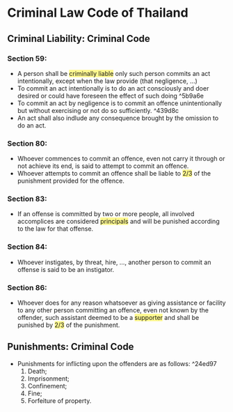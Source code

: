 # Criminal Law Code of Thailand
## Criminal Liability: Criminal Code

### Section 59:
- A person shall be <span style="background:#fff88f">criminally liable</span> only such person commits an act intentionally, except when the law provide (that negligence, …)
- To commit an act intentionally is to do an act consciously and doer desired or could have foreseen the effect of such doing ^5b9a6e
- To commit an act by negligence is to commit an offence unintentionally but without exercising or not do so sufficiently. ^439d8c
- An act shall also indlude any consequence brought by the omission to do an act.

### Section 80:
- Whoever commences to commit an offence, even not carry it through or not achieve its end, is said to attempt to commit an offence.
- Whoever attempts to commit an offence shall be liable to <span style="background:#fff88f">2/3</span> of the punishment provided for the offence.

### Section 83:
- If an offense is committed by two or more people, all involved accomplices are considered <span style="background:#fff88f">principals</span> and will be punished according to the law for that offense.

### Section 84:
- Whoever instigates, by threat, hire, …, another person to commit an offense is said to be an instigator.

### Section 86:
- Whoever does for any reason whatsoever as giving assistance or facility to any other person committing an offence, even not known by the offender, such assistant deemed to be a <span style="background:#fff88f">supporter</span> and shall be punished by <span style="background:#fff88f">2/3</span> of the punishment.
## Punishments: Criminal Code
- Punishments for inflicting upon the offenders are as follows: ^24ed97
	1. Death;
	2. Imprisonment;
	3. Confinement;
	4. Fine;
	5. Forfeiture of property.
